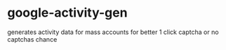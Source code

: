 # google-activity-gen
generates activity data for mass accounts for better 1 click captcha or no captchas chance
